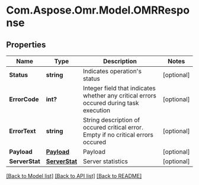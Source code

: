 # Com.Aspose.Omr.Model.OMRResponse
## Properties

Name | Type | Description | Notes
------------ | ------------- | ------------- | -------------
**Status** | **string** | Indicates operation&#39;s status | [optional] 
**ErrorCode** | **int?** | Integer field that indicates whether any critical errors occured during task execution | [optional] 
**ErrorText** | **string** | String description of occured critical error. Empty if no critical errors occured | [optional] 
**Payload** | [**Payload**](Payload.md) | Payload | [optional] 
**ServerStat** | [**ServerStat**](ServerStat.md) | Server statistics | [optional] 

[[Back to Model list]](../README.md#documentation-for-models) [[Back to API list]](../README.md#documentation-for-api-endpoints) [[Back to README]](../README.md)

